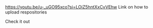 https://youtu.be/u-_uGO95xco?si=LOiZ5hntXxCvVEhw 
Link on how to upload respositories

Check it out

